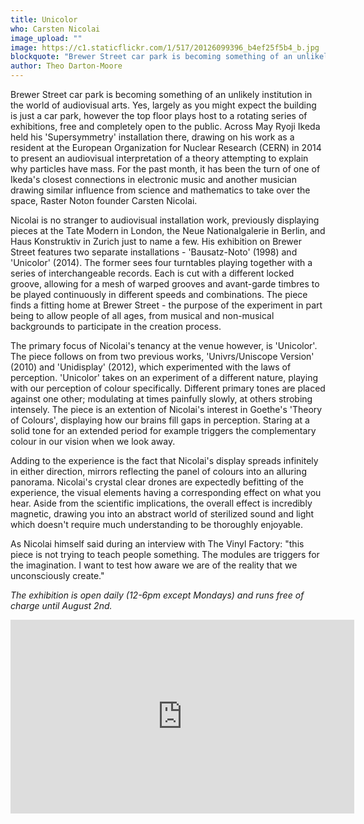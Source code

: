 ```yaml
---
title: Unicolor
who: Carsten Nicolai
image_upload: ""
image: https://c1.staticflickr.com/1/517/20126099396_b4ef25f5b4_b.jpg
blockquote: "Brewer Street car park is becoming something of an unlikely institution in the world of audiovisual arts. Yes, largely as you might expect the building is just a car park, however the top floor plays host to a rotating series of exhibitions, free and completely open to the public. Across May Ryoji Ikeda held his 'Supersymmetry' installation there, drawing on his work as a resident at the European Organization for Nuclear Research (CERN) in 2014 to present an audiovisual interpretation of a theory attempting to explain why particles have mass. For the past month, it has been the turn of one of Ikeda's closest connections in electronic music and another musician drawing similar influence from science and mathematics to take over the space, Raster Noton founder Carsten Nicolai."
author: Theo Darton-Moore
---
```

Brewer Street car park is becoming something of an unlikely institution in the world of audiovisual arts. Yes, largely as you might expect the building is just a car park, however the top floor plays host to a rotating series of exhibitions, free and completely open to the public. Across May Ryoji Ikeda held his 'Supersymmetry' installation there, drawing on his work as a resident at the European Organization for Nuclear Research (CERN) in 2014 to present an audiovisual interpretation of a theory attempting to explain why particles have mass. For the past month, it has been the turn of one of Ikeda's closest connections in electronic music and another musician drawing similar influence from science and mathematics to take over the space, Raster Noton founder Carsten Nicolai.

Nicolai is no stranger to audiovisual installation work, previously displaying pieces at the Tate Modern in London, the Neue Nationalgalerie in Berlin, and Haus Konstruktiv in Zurich just to name a few. His exhibition on Brewer Street features two separate installations - 'Bausatz-Noto' (1998) and 'Unicolor' (2014). The former sees four turntables playing together with a series of interchangeable records. Each is cut with a different locked groove, allowing for a mesh of warped grooves and avant-garde timbres to be played continuously in different speeds and combinations. The piece finds a fitting home at Brewer Street - the purpose of the experiment in part being to allow people of all ages, from musical and non-musical backgrounds to participate in the creation process.

The primary focus of Nicolai's tenancy at the venue however, is 'Unicolor'. The piece follows on from two previous works, 'Univrs/Uniscope Version' (2010) and 'Unidisplay' (2012), which experimented with the laws of perception. 'Unicolor' takes on an experiment of a different nature,  playing with our perception of colour specifically. Different primary tones are placed against one other; modulating at times painfully slowly, at others strobing intensely. The piece is an extention of Nicolai's interest in Goethe's 'Theory of Colours', displaying how our brains fill gaps in perception. Staring at a solid tone for an extended period for example triggers the complementary colour in our vision when we look away.

Adding to the experience is the fact that Nicolai's display spreads infinitely in either direction, mirrors reflecting the panel of colours into an alluring panorama. Nicolai's crystal clear drones are expectedly befitting of the experience, the visual elements having a corresponding effect on what you hear. Aside from the scientific implications, the overall effect is incredibly magnetic, drawing you into an abstract world of sterilized sound and light which doesn't require much understanding to be thoroughly enjoyable.

As Nicolai himself said during an interview with The Vinyl Factory: "this piece is not trying to teach people something. The modules are triggers for the imagination. I want to test how aware we are of the reality that we unconsciously create."

_The exhibition is open daily (12-6pm except Mondays) and runs free of charge until August 2nd._ 

<iframe src="https://player.vimeo.com/video/104910449?color=ffffff&title=0&byline=0&portrait=0" width="550" height="310" frameborder="0" webkitallowfullscreen mozallowfullscreen allowfullscreen></iframe>

